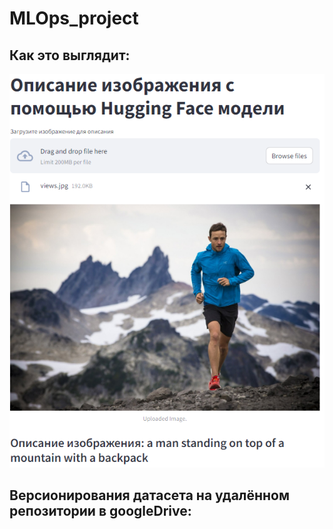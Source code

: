 # MLOps_project
## Как это выглядит:
![screen1](https://github.com/kcherenkovv/MLOps_project/blob/main/scrins/example_of_work.png)
## Версионирования датасета на удалённом репозитории в googleDrive:
